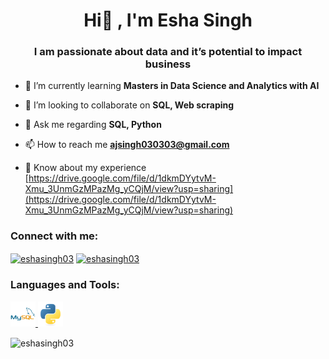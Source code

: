 <h1 align="center">Hi👋 , I'm Esha Singh</h1>
<h3 align="center">I am passionate about data and it’s potential to impact business</h3>

- 🌱 I’m currently learning **Masters in Data Science and Analytics with AI**

- 👯 I’m looking to collaborate on **SQL, Web scraping**

- 💬 Ask me regarding **SQL, Python**

- 📫 How to reach me **ajsingh030303@gmail.com**

- 📄 Know about my experience [https://drive.google.com/file/d/1dkmDYytvM-Xmu_3UnmGzMPazMg_yCQjM/view?usp=sharing](https://drive.google.com/file/d/1dkmDYytvM-Xmu_3UnmGzMPazMg_yCQjM/view?usp=sharing)

<h3 align="left">Connect with me:</h3>
<p align="left">
<a href="https://linkedin.com/in/eshasingh03" target="blank"><img align="center" src="https://raw.githubusercontent.com/rahuldkjain/github-profile-readme-generator/master/src/images/icons/Social/linked-in-alt.svg" alt="eshasingh03" height="30" width="40" /></a>
<a href="https://instagram.com/eshasingh03" target="blank"><img align="center" src="https://raw.githubusercontent.com/rahuldkjain/github-profile-readme-generator/master/src/images/icons/Social/instagram.svg" alt="eshasingh03" height="30" width="40" /></a>
</p>

<h3 align="left">Languages and Tools:</h3>
<p align="left"> <a href="https://www.mysql.com/" target="_blank" rel="noreferrer"> <img src="https://raw.githubusercontent.com/devicons/devicon/master/icons/mysql/mysql-original-wordmark.svg" alt="mysql" width="40" height="40"/> </a> <a href="https://www.python.org" target="_blank" rel="noreferrer"> <img src="https://raw.githubusercontent.com/devicons/devicon/master/icons/python/python-original.svg" alt="python" width="40" height="40"/> </a> </p>

<p><img align="center" src="https://github-readme-stats.vercel.app/api/top-langs?username=eshasingh03&show_icons=true&locale=en&layout=compact" alt="eshasingh03" /></p>
